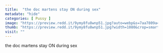 ```yaml
---
title:  "the doc martens stay ON during sex"
metadate: "hide"
categories: [ Pussy ]
image: "https://preview.redd.it/9ymy8fu8wnp51.jpg?auto=webp&s=7aa7809a47642bdf992fd5e296124c1e1f3eba37"
thumb: "https://preview.redd.it/9ymy8fu8wnp51.jpg?width=1080&crop=smart&auto=webp&s=9111a56855f4598be5d4a0ab99db0603d469c06d"
visit: ""
---
```

the doc martens stay ON during sex

